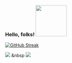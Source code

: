 ### Hello, folks! <img src="https://media.giphy.com/media/PhE9yZiXP0tGgK3vcP/giphy.gif" width="100" height="100" />

<!--
**Aishwarya020/aishwarya020** is a ✨ _special_ ✨ repository because its `README.md` (this file) appears on your GitHub profile.

Here are some ideas to get you started:

- 🔭 I’m currently working on OnedataShare and a Maternity App
- 🌱 I’m currently learning AWS S3, ReactJS
- 👯 I’m looking to collaborate on Web Developments
- 🤔 I’m looking for help with ...
- 💬 Ask me about well, Depends on what you want to learn about
- 📫 How to reach me: LinkedIn please!
- 😄 Pronouns: ...
- ⚡ Fun fact: 🤔🙄

-->

[![GitHub Streak](https://github-readme-streak-stats.herokuapp.com/?user=aishwarya020&theme=tokyonight)](https://git.io/streak-stats)

![](https://visitor-badge.glitch.me/badge?page_id=aishwarya020.aishwarya020) &nbsp ![](https://komarev.com/ghpvc/?username=aishwarya020&color=brightgreen)



